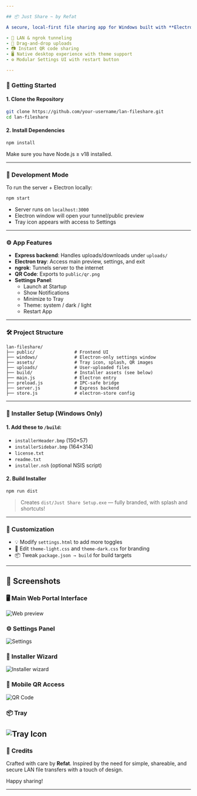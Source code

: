 ```yaml
---

## 📦 Just Share ~ by Refat

A secure, local-first file sharing app for Windows built with **Electron** + **Express**, featuring:

- 📡 LAN & ngrok tunneling  
- 📂 Drag-and-drop uploads  
- 📷 Instant QR code sharing  
- 🖥️ Native desktop experience with theme support  
- ⚙️ Modular Settings UI with restart button  

---
```


### 🚀 Getting Started

#### 1. **Clone the Repository**

```bash
git clone https://github.com/your-username/lan-fileshare.git
cd lan-fileshare
```

#### 2. **Install Dependencies**

```bash
npm install
```

Make sure you have Node.js ≥ v18 installed.

---

### 🧪 Development Mode

To run the server + Electron locally:

```bash
npm start
```

- Server runs on `localhost:3000`
- Electron window will open your tunnel/public preview
- Tray icon appears with access to Settings

---

### ⚙️ App Features

- **Express backend**: Handles uploads/downloads under `uploads/`  
- **Electron tray**: Access main preview, settings, and exit  
- **ngrok**: Tunnels server to the internet  
- **QR Code**: Exports to `public/qr.png`  
- **Settings Panel**:
  - Launch at Startup
  - Show Notifications
  - Minimize to Tray
  - Theme: system / dark / light
  - Restart App  

---

### 🛠️ Project Structure

```
lan-fileshare/
├── public/               # Frontend UI
├── windows/              # Electron-only settings window
├── assets/               # Tray icon, splash, QR images
├── uploads/              # User-uploaded files
├── build/                # Installer assets (see below)
├── main.js               # Electron entry
├── preload.js            # IPC-safe bridge
├── server.js             # Express backend
├── store.js              # electron-store config
```

---

### 📁 Installer Setup (Windows Only)

#### 1. Add these to `/build`:

- `installerHeader.bmp` (150×57)  
- `installerSidebar.bmp` (164×314)  
- `license.txt`  
- `readme.txt`  
- `installer.nsh` (optional NSIS script)

#### 2. Build Installer

```bash
npm run dist
```

> Creates `dist/Just Share Setup.exe` — fully branded, with splash and shortcuts!

---

### 📜 Customization

- 💡 Modify `settings.html` to add more toggles  
- 🎨 Edit `theme-light.css` and `theme-dark.css` for branding  
- 📦 Tweak `package.json → build` for build targets  

---

## 📸 Screenshots

### 🖥️ Main Web Portal Interface
![Web preview](assets/screenshots/dashboard.png)

### ⚙️ Settings Panel
![Settings](assets/screenshots/settings.png)

### 🎨 Installer Wizard
![Installer wizard](assets/screenshots/installer.png)

### 📱 Mobile QR Access
![QR Code](assets/qr.png)

### 📦 Tray
![Tray Icon](assets/screenshots/tray.png)
---
### 🙌 Credits

Crafted with care by **Refat**. Inspired by the need for simple, shareable, and secure LAN file transfers with a touch of design.

Happy sharing!

---
